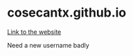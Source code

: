 # cosecantx.github.io
[Link to the website](https://cosecantx.github.io)

Need a new username badly
